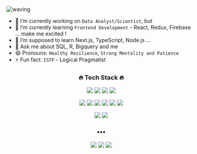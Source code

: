 ![waving](https://capsule-render.vercel.app/api?type=waving&height=200&text=Hi%20There👋%20&fontAlign=80&fontAlignY=40&color=gradient&fontColor=888888)

- 🔭 I’m currently working on `Data Analyst/Scientist`, but
- 🌱 I’m currently learning `Frontend Development` - React, Redux, Firebase ... make me excited !
- 🤔 I’m supposed to learn Next.js, TypeScript, Node.js ...
- 💬 Ask me about SQL, R, Bigquery and me
- 😄 Pronouns: `Healthy Resilience`, `Strong Mentality and Patience`
- ⚡ Fun fact: `ISTP` - Logical Pragmatist
<!-- - 📫 How to reach me: email,  -->
<h3 align='center'> 🔥 Tech Stack 🔥 </h3>
<p align='center'>
  <img src="https://img.shields.io/badge/HTML-E34F26?style=for-the-badge&logo=HTML5&logoColor=white"/>
  <img src="https://img.shields.io/badge/CSS-1572B6?style=for-the-badge&logo=HTML5&logoColor=white"/>
  <img src="https://img.shields.io/badge/JavaScript-F7DF1E?style=for-the-badge&logo=JavaScript&logoColor=white"/>
  <img src="https://img.shields.io/badge/React-61DAFB?style=for-the-badge&logo=React&logoColor=white"/>
</p>
<p align='center'>
  <img src="https://img.shields.io/badge/MySQL-4479A1?style=for-the-badge&logo=MySQL&logoColor=white"/>
  <img src="https://img.shields.io/badge/BigQuery-4285F4?style=for-the-badge&logo=Google&logoColor=white"/>
  <img src="https://img.shields.io/badge/DataStudio-4285F4?style=for-the-badge&logo=Google%20Analytics&logoColor=white"/>
  <img src="https://img.shields.io/badge/R-276DC3?style=for-the-badge&logo=R&logoColor=white"/>
  <img src="https://img.shields.io/badge/Python-3776AB?style=for-the-badge&logo=Python&logoColor=white"/>
  <img src="https://img.shields.io/badge/Tableau-E97627?style=for-the-badge&logo=Tableau&logoColor=white"/>
</p>
<p align='center'>
  <img src="https://img.shields.io/badge/Git-F05032?style=for-the-badge&logo=Git&logoColor=white"/>
  <img src="https://img.shields.io/badge/AWS-232F3E?style=for-the-badge&logo=AmazonAWS&logoColor=white"/>
</p>

<h3 align="center">•••</h3>
<p align="center">
</p>
<p align="center">
  <img src="https://img.shields.io/badge/Notion-000000?style=flat-square&logo=Notion&logoColor=white"/>
  <a href="https://yj95228.tistory.com/"><img src="https://img.shields.io/badge/Tistory-9999FF?style=flat-square&logo=TV%20Time&logoColor=white&link=https://yj95228.tistory.com/"/></a>
  <a href="mailto:kei02119@naver.com"><img src="https://img.shields.io/badge/NaverMail-03C75A?style=flat-square&logo=Naver&logoColor=white&link=mailto:kei02119@naver.com"/></a>  
</p>
